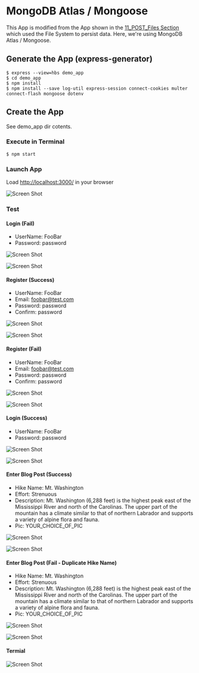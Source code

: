 # MongoDB Atlas / Mongoose
This App is modified from the App shown in the [11_POST_Files Section](https://github.com/RobertFrenette/E-31_Spring_2019/tree/master/11_POST_Files) which used the File System to persist data. Here, we're using MongoDB Atlas / Mongoose.


## Generate the App (express-generator)
```
$ express --view=hbs demo_app
$ cd demo_app
$ npm install
$ npm install --save log-util express-session connect-cookies multer connect-flash mongoose dotenv
```
## Create the App 

See demo_app dir cotents.

### Execute in Terminal
```
$ npm start
```

### Launch App
Load [http://localhost:3000/](http://localhost:3000/) in your browser

![Screen Shot](img/img1.png?raw=true "Screen Shot")

### Test

#### Login (Fail)
+ UserName: FooBar
+ Password: password

![Screen Shot](img/screen_shot_1.png?raw=true "Screen Shot")

![Screen Shot](img/screen_shot_2.png?raw=true "Screen Shot")


#### Register (Success)
+ UserName: FooBar
+ Email: foobar@test.com
+ Password: password
+ Confirm: password

![Screen Shot](img/screen_shot_3.png?raw=true "Screen Shot")

![Screen Shot](img/screen_shot_4.png?raw=true "Screen Shot")


#### Register (Fail)
+ UserName: FooBar
+ Email: foobar@test.com
+ Password: password
+ Confirm: password

![Screen Shot](img/screen_shot_5.png?raw=true "Screen Shot")

![Screen Shot](img/screen_shot_6.png?raw=true "Screen Shot")

#### Login (Success)
+ UserName: FooBar
+ Password: password

![Screen Shot](img/screen_shot_7.png?raw=true "Screen Shot")

![Screen Shot](img/screen_shot_8.png?raw=true "Screen Shot")


#### Enter Blog Post (Success)
+ Hike Name: Mt. Washington
+ Effort: Strenuous
+ Description: Mt. Washington (6,288 feet) is the highest peak east of the Mississippi River and north of the Carolinas. The upper part of the mountain has a climate similar to that of northern Labrador and supports a variety of alpine flora and fauna.
+ Pic: YOUR_CHOICE_OF_PIC

![Screen Shot](img/screen_shot_9.png?raw=true "Screen Shot")

![Screen Shot](img/screen_shot_10.png?raw=true "Screen Shot")


#### Enter Blog Post (Fail - Duplicate Hike Name)
+ Hike Name: Mt. Washington
+ Effort: Strenuous
+ Description: Mt. Washington (6,288 feet) is the highest peak east of the Mississippi River and north of the Carolinas. The upper part of the mountain has a climate similar to that of northern Labrador and supports a variety of alpine flora and fauna.
+ Pic: YOUR_CHOICE_OF_PIC

![Screen Shot](img/screen_shot_11.png?raw=true "Screen Shot")

![Screen Shot](img/screen_shot_12.png?raw=true "Screen Shot")


#### Termial

![Screen Shot](img/screen_shot_13.png?raw=true "Screen Shot")
